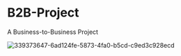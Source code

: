# B2B-Project
A Business-to-Business Project

![339373647-6ad124fe-5873-4fa0-b5cd-c9ed3c928ecd](https://github.com/user-attachments/assets/4563c8ed-44ac-4295-8a4d-d757f94a80d9)
